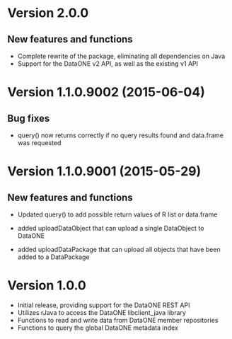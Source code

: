 # Version 2.0.0

## New features and functions

* Complete rewrite of the package, eliminating all dependencies on Java
* Support for the DataONE v2 API, as well as the existing v1 API

# Version 1.1.0.9002 (2015-06-04)
## Bug fixes

* query() now returns correctly if no query results found and data.frame was requested

# Version 1.1.0.9001 (2015-05-29)

## New features and functions

* Updated query() to add possible return values of R list or data.frame

* added uploadDataObject that can upload a single DataObject to DataONE

* added uploadDataPackage that can upload all objects that have been added to a DataPackage

# Version 1.0.0

* Initial release, providing support for the DataONE REST API
* Utilizes rJava to access the DataONE libclient_java library
* Functions to read and write data from DataONE member repositories
* Functions to query the global DataONE metadata index